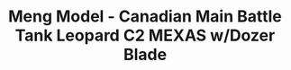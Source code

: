---
layout: product
title: "Meng Model - Canadian Main Battle Tank Leopard C2 MEXAS w/Dozer Blade"
price: "6500" 
desc: "N/A"
img_path: "/assets/img/MM-TS-041.webp"
brand: "N/A"
available: false
special_offer: false
new: false
soon: false
cat: "010000"
subcat: "011000"
subsubcat: "0N/A"
sifra: "MM-TS-041"
popular: false
---